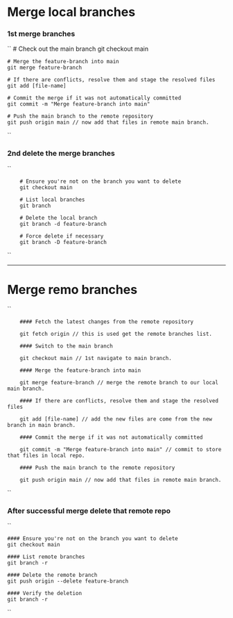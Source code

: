 
# Merge local branches

### 1st merge branches

``
    # Check out the main branch
    git checkout main

    # Merge the feature-branch into main
    git merge feature-branch

    # If there are conflicts, resolve them and stage the resolved files
    git add [file-name]

    # Commit the merge if it was not automatically committed
    git commit -m "Merge feature-branch into main"

    # Push the main branch to the remote repository
    git push origin main // now add that files in remote main branch.
``

### 2nd delete the merge branches

``

        # Ensure you're not on the branch you want to delete
        git checkout main

        # List local branches
        git branch

        # Delete the local branch
        git branch -d feature-branch

        # Force delete if necessary
        git branch -D feature-branch


``

---

# Merge remo branches

``

        #### Fetch the latest changes from the remote repository

        git fetch origin // this is used get the remote branches list.

        #### Switch to the main branch

        git checkout main // 1st navigate to main branch.

        #### Merge the feature-branch into main

        git merge feature-branch // merge the remote branch to our local main branch.

        #### If there are conflicts, resolve them and stage the resolved files

        git add [file-name] // add the new files are come from the new branch in main branch.

        #### Commit the merge if it was not automatically committed

        git commit -m "Merge feature-branch into main" // commit to store that files in local repo.

        #### Push the main branch to the remote repository

        git push origin main // now add that files in remote main branch.

``


### After successful merge delete that remote repo

``

    #### Ensure you're not on the branch you want to delete
    git checkout main

    #### List remote branches
    git branch -r

    #### Delete the remote branch
    git push origin --delete feature-branch

    #### Verify the deletion
    git branch -r

``